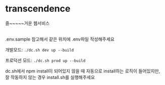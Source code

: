 # transcendence
즐~~~~~거운 웹서비스

<br>.env.sample 참고해서 같은 위치에 .env파일 작성해주세요

개발모드:
`./dc.sh dev up --build`

프로덕션 모드:
`./dc.sh prod up --build`

dc.sh에서 npm install이 되어있지 않을 때 자동으로 install하는 로직이 들어있지만, 잘 작동하지 않는 경우 install.sh를 실행해주세요
